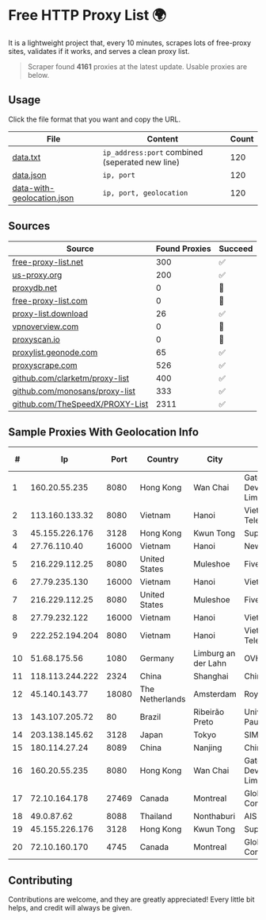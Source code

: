 
# Free HTTP Proxy List 🌍

It is a lightweight project that, every 10 minutes, scrapes lots of free-proxy sites, validates if it works, and serves a clean proxy list.


> Scraper found **4161** proxies at the latest update. Usable proxies are below.

## Usage

Click the file format that you want and copy the URL.


|File|Content|Count|
|----|-------|-----|
|[data.txt](https://raw.githubusercontent.com/themiralay/Proxy-List-World/master/data.txt)|`ip_address:port` combined (seperated new line)|120|
|[data.json](https://raw.githubusercontent.com/themiralay/Proxy-List-World/master/data.json)|`ip, port`|120|
|[data-with-geolocation.json](https://raw.githubusercontent.com/themiralay/Proxy-List-World/master/data-with-geolocation.json)|`ip, port, geolocation`|120|

## Sources

|Source|Found Proxies|Succeed|
|------|-------------|-------|
|[free-proxy-list.net](https://free-proxy-list.net)|300|✅|
|[us-proxy.org](https://www.us-proxy.org)|200|✅|
|[proxydb.net](http://proxydb.net)|0|🚫|
|[free-proxy-list.com](https://free-proxy-list.com/?page=&port=&type%5B%5D=http&type%5B%5D=https&up_time=0&search=Search)|0|🚫|
|[proxy-list.download](https://www.proxy-list.download/HTTP)|26|✅|
|[vpnoverview.com](https://vpnoverview.com/privacy/anonymous-browsing/free-proxy-servers)|0|🚫|
|[proxyscan.io](https://www.proxyscan.io)|0|🚫|
|[proxylist.geonode.com](https://proxylist.geonode.com/api/proxy-list?limit=300&page=1&sort_by=lastChecked&sort_type=desc&protocols=http,https)|65|✅|
|[proxyscrape.com](https://api.proxyscrape.com/v2/?request=displayproxies&protocol=http&timeout=10000&country=all&ssl=all&anonymity=all)|526|✅|
|[github.com/clarketm/proxy-list](https://raw.githubusercontent.com/clarketm/proxy-list/master/proxy-list-raw.txt)|400|✅|
|[github.com/monosans/proxy-list](https://raw.githubusercontent.com/monosans/proxy-list/main/proxies/http.txt)|333|✅|
|[github.com/TheSpeedX/PROXY-List](https://raw.githubusercontent.com/TheSpeedX/PROXY-List/master/http.txt)|2311|✅|


## Sample Proxies With Geolocation Info

|#|Ip|Port|Country|City|Internet Service Provider|
|-|--|----|-------|----|-------------------------|
|1|160.20.55.235|8080|Hong Kong|Wan Chai|Gateway Technology Development Company Limited|
|2|113.160.133.32|8080|Vietnam|Hanoi|VietNam Post and Telecom Corporation|
|3|45.155.226.176|3128|Hong Kong|Kwun Tong|Superhub Limited|
|4|27.76.110.40|16000|Vietnam|Hanoi|Newass2011xDSLHCMC|
|5|216.229.112.25|8080|United States|Muleshoe|Five Area Systems, LLC|
|6|27.79.235.130|16000|Vietnam|Hanoi|Viettel Corporation|
|7|216.229.112.25|8080|United States|Muleshoe|Five Area Systems, LLC|
|8|27.79.232.122|16000|Vietnam|Hanoi|Viettel Corporation|
|9|222.252.194.204|8080|Vietnam|Hanoi|VietNam Post and Telecom Corporation|
|10|51.68.175.56|1080|Germany|Limburg an der Lahn|OVH SAS|
|11|118.113.244.222|2324|China|Shanghai|Chinanet|
|12|45.140.143.77|18080|The Netherlands|Amsterdam|RoyaleHosting BV|
|13|143.107.205.72|80|Brazil|Ribeirão Preto|Universidade De SAO Paulo|
|14|203.138.145.62|3128|Japan|Tokyo|SIMPLEIA|
|15|180.114.27.24|8089|China|Nanjing|Chinanet|
|16|160.20.55.235|8080|Hong Kong|Wan Chai|Gateway Technology Development Company Limited|
|17|72.10.164.178|27469|Canada|Montreal|GloboTech Communications|
|18|49.0.87.62|8088|Thailand|Nonthaburi|AIS-Fibre|
|19|45.155.226.176|3128|Hong Kong|Kwun Tong|Superhub Limited|
|20|72.10.160.170|4745|Canada|Montreal|GloboTech Communications|



## Contributing

Contributions are welcome, and they are greatly appreciated! Every
little bit helps, and credit will always be given.

